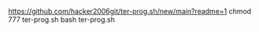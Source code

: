 https://github.com/hacker2006git/ter-prog.sh/new/main?readme=1
chmod 777 ter-prog.sh
bash ter-prog.sh
